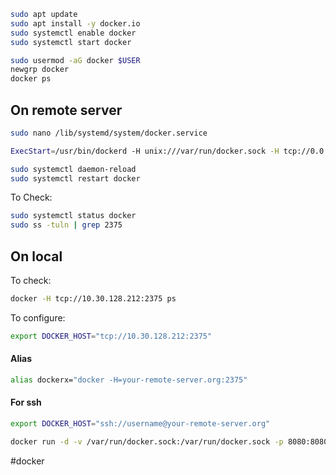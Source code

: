 ```bash
sudo apt update
sudo apt install -y docker.io
sudo systemctl enable docker
sudo systemctl start docker

sudo usermod -aG docker $USER
newgrp docker
docker ps
```


## On remote server
```bash
sudo nano /lib/systemd/system/docker.service

ExecStart=/usr/bin/dockerd -H unix:///var/run/docker.sock -H tcp://0.0.0.0:2375

sudo systemctl daemon-reload
sudo systemctl restart docker
```

To Check:
```bash
sudo systemctl status docker
sudo ss -tuln | grep 2375
```

## On local
To check:
```bash
docker -H tcp://10.30.128.212:2375 ps
```
To configure:
```bash
export DOCKER_HOST="tcp://10.30.128.212:2375"
```

#### Alias
```bash
alias dockerx="docker -H=your-remote-server.org:2375"
```

#### For ssh
```bash
export DOCKER_HOST="ssh://username@your-remote-server.org"
```

```bash
docker run -d -v /var/run/docker.sock:/var/run/docker.sock -p 8080:8080 amir20/dozzle:latest
```

#docker